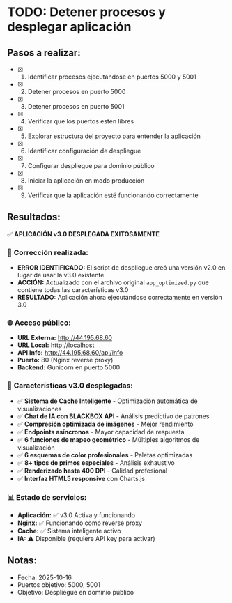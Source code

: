 # TODO: Detener procesos y desplegar aplicación

## Pasos a realizar:

- [x] 1. Identificar procesos ejecutándose en puertos 5000 y 5001
- [x] 2. Detener procesos en puerto 5000
- [x] 3. Detener procesos en puerto 5001  
- [x] 4. Verificar que los puertos estén libres
- [x] 5. Explorar estructura del proyecto para entender la aplicación
- [x] 6. Identificar configuración de despliegue
- [x] 7. Configurar despliegue para dominio público
- [x] 8. Iniciar la aplicación en modo producción
- [x] 9. Verificar que la aplicación esté funcionando correctamente

## Resultados:
✅ **APLICACIÓN v3.0 DESPLEGADA EXITOSAMENTE**

### 🔧 **Corrección realizada:**
- **ERROR IDENTIFICADO:** El script de despliegue creó una versión v2.0 en lugar de usar la v3.0 existente
- **ACCIÓN:** Actualizado con el archivo original `app_optimized.py` que contiene todas las características v3.0
- **RESULTADO:** Aplicación ahora ejecutándose correctamente en versión 3.0

### 🌐 **Acceso público:**
- **URL Externa:** http://44.195.68.60
- **URL Local:** http://localhost
- **API Info:** http://44.195.68.60/api/info
- **Puerto:** 80 (Nginx reverse proxy)
- **Backend:** Gunicorn en puerto 5000

### 🚀 **Características v3.0 desplegadas:**
- ✅ **Sistema de Cache Inteligente** - Optimización automática de visualizaciones
- ✅ **Chat de IA con BLACKBOX API** - Análisis predictivo de patrones
- ✅ **Compresión optimizada de imágenes** - Mejor rendimiento
- ✅ **Endpoints asíncronos** - Mayor capacidad de respuesta
- ✅ **6 funciones de mapeo geométrico** - Múltiples algoritmos de visualización
- ✅ **6 esquemas de color profesionales** - Paletas optimizadas
- ✅ **8+ tipos de primos especiales** - Análisis exhaustivo
- ✅ **Renderizado hasta 400 DPI** - Calidad profesional
- ✅ **Interfaz HTML5 responsive** con Charts.js

### 📊 **Estado de servicios:**
- **Aplicación:** ✅ v3.0 Activa y funcionando
- **Nginx:** ✅ Funcionando como reverse proxy
- **Cache:** ✅ Sistema inteligente activo
- **IA:** ⚠️ Disponible (requiere API key para activar)

## Notas:
- Fecha: 2025-10-16
- Puertos objetivo: 5000, 5001
- Objetivo: Despliegue en dominio público

